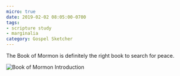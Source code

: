 ```yaml
---
micro: true
date: 2019-02-02 08:05:00-0700
tags:
- scripture study
- marginalia
category: Gospel Sketcher
---
```


The Book of Mormon is definitely the right book to search for peace.

<img src="https://www.gospelsketcher.com/uploads/2019/42239397e8.jpg" alt="Book of Mormon Introduction" />